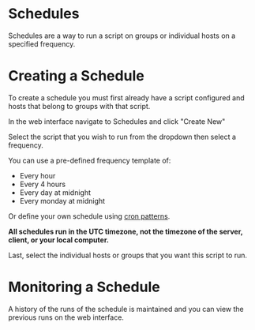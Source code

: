 # Schedules

Schedules are a way to run a script on groups or individual hosts on a specified frequency.

# Creating a Schedule

To create a schedule you must first already have a script configured and hosts that belong to groups with that script.

In the web interface navigate to Schedules and click "Create New"

Select the script that you wish to run from the dropdown then select a frequency.

You can use a pre-defined frequency template of:

- Every hour
- Every 4 hours
- Every day at midnight
- Every monday at midnight

Or define your own schedule using [cron patterns](https://pkg.go.dev/github.com/ecnepsnai/cron#pkg-overview).

**All schedules run in the UTC timezone, not the timezone of the server, client, or your local computer.**

Last, select the individual hosts or groups that you want this script to run.

# Monitoring a Schedule

A history of the runs of the schedule is maintained and you can view the previous runs on the web interface.
